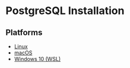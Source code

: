 # PostgreSQL Installation

## Platforms

- [Linux](./linux.md)
- [macOS](./mac.md)
- [Windows 10 (WSL)](./windows.md)
